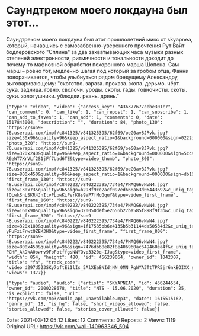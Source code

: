 # Саундтреком моего локдауна был этот...

Саундтреком моего локдауна был этот прошлолетний микс от skyapnea, который, начавшись с самозабвенно-уверенного прочтения Рут Вайт бодлеровского "Сплина" за два захватывающих часа музыки разных степеней электронности, ритмичности и тональности доходит до почему-то мафиозной обработки похоронного марша Шопена. Сам марш – ровно тот, медленно шагая под который за гробом отца, Фанни поворачивается, чтобы улыбнуться рядом бредущему Александру, выговаривающему: "скотство. зараза. проказа. жопа. дерьмо. чёрт. сука. задница. говно. сволочи. уроды. скоты. гады. говночисты. скоты. суки. золотушники. ублюдки. рвань. дрянь."

```
{"type": "video", "video": {"access_key": "436377677cebe301c7", "can_comment": 0, "can_like": 1, "can_repost": 1, "can_subscribe": 1, "can_add_to_faves": 1, "can_add": 1, "comments": 0, "date": 1517843004, "description": "", "duration": 84, "photo_130": "https://sun9-76.userapi.com/impf/c841325/v841325395/62f69/oeG0av8JRvk.jpg?size=130x96&quality=96&keep_aspect_ratio=1&background=000000&sign=0222d7dced6fb4406462bf79382fbd20&c_uniq_tag=L6EYM1AkXcpPeIcx_PXtJnbgVSwDNq8bTHgUspo_izU&type=video_thumb", "photo_320": "https://sun9-76.userapi.com/impf/c841325/v841325395/62f69/oeG0av8JRvk.jpg?size=320x240&quality=96&keep_aspect_ratio=1&background=000000&sign=5ccabd8a55a398ae144e0e4b9e503715&c_uniq_tag=t62VmV6ypvxR8s3DL3-R6eWT7XrVLf2S1jFf7Uad6TE&type=video_thumb", "photo_800": "https://sun9-76.userapi.com/impf/c841325/v841325395/62f69/oeG0av8JRvk.jpg?size=800x450&quality=96&keep_aspect_ratio=1&background=000000&sign=db16d5a732dad1290b90c2ccbfe4e244&c_uniq_tag=XMrLG_MlbhK9yyZPguSo6UTM2PPrSvLdL2NM0TtCAzs&type=video_thumb", "first_frame_130": "https://sun9-48.userapi.com/impf/c840222/v840222395/734e4/PHAQG6vNvN4.jpg?size=130x73&quality=96&sign=b293f9ce2acf097ed668a63d06443692&c_uniq_tag=dH-fOLwkSnLSKR4JnItvPLpwKiPerK8s9VP7fMcGquY&type=video_first_frame", "first_frame_160": "https://sun9-48.userapi.com/impf/c840222/v840222395/734e4/PHAQG6vNvN4.jpg?size=160x90&quality=96&sign=320050def5e2656b27ba585f898f9f3b&c_uniq_tag=qi5H1NSAsVBNe2D9sYfsHBsVz8HhMlYFpiOEp9QQT98&type=video_first_frame", "first_frame_320": "https://sun9-48.userapi.com/impf/c840222/v840222395/734e4/PHAQG6vNvN4.jpg?size=320x180&quality=96&sign=1f17535bb6e4135b5b31144da50534d2&c_uniq_tag=Rt53KzLAYq1FnH8HhJBVHXXDL-yFuFziFrwtQZEK3HQ&type=video_first_frame", "first_frame_800": "https://sun9-48.userapi.com/impf/c840222/v840222395/734e4/PHAQG6vNvN4.jpg?size=800x450&quality=96&sign=7476db68e82f8e406960ac649460ea4f&c_uniq_tag=s-PCHF_AkDkA0owrv9FpFotffgsNNYQvp3320q-IJag&type=video_first_frame", "width": 854, "height": 480, "id": 456239064, "owner_id": 1042307, "title": "fa", "track_code": "video_d297d523SKy7oftEi1lIs_5AlXEa8NIdjNN_0MN_RgWYA3TtTPR5jr6nkEOIXX_synWjQynJ4iu41wg", "views": 1377}}
```

```
{"type": "audio", "audio": {"artist": "SKYAPNEA", "id": 456244554, "owner_id": 2000228678, "title": "NTS - 15.06.2020", "duration": 25, "is_explicit": false, "url": "https://vk.com/mp3/audio_api_unavailable.mp3", "date": 1615515162, "genre_id": 18, "is_hq": false, "short_videos_allowed": false, "stories_allowed": false, "stories_cover_allowed": false}}
```

Date: 2021-03-12 05:12
Likes: 12
Comments: 0
Reposts: 2
Views: 1119
Original URL: https://vk.com/wall-140963346_504


